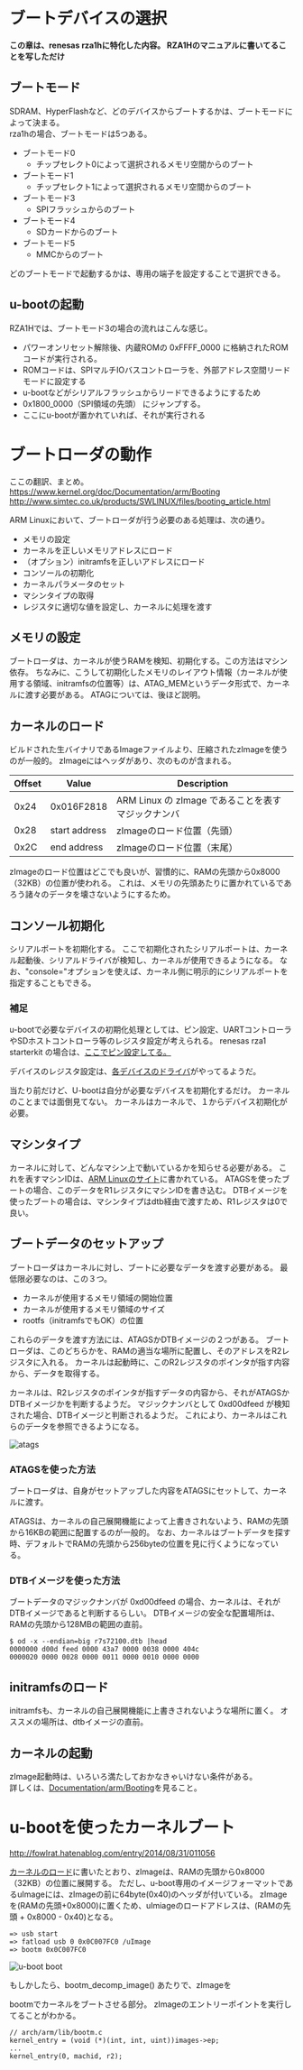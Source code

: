 # ブートデバイスの選択
**この章は、renesas rza1hに特化した内容。
RZA1Hのマニュアルに書いてることを写しただけ**

## ブートモード

SDRAM、HyperFlashなど、どのデバイスからブートするかは、ブートモードによって決まる。  
rza1hの場合、ブートモードは5つある。
* ブートモード0
  * チップセレクト0によって選択されるメモリ空間からのブート
* ブートモード1
  * チップセレクト1によって選択されるメモリ空間からのブート
* ブートモード3
  * SPIフラッシュからのブート
* ブートモード4
  * SDカードからのブート
* ブートモード5
  * MMCからのブート
  
どのブートモードで起動するかは、専用の端子を設定することで選択できる。

## u-bootの起動
RZA1Hでは、ブートモード3の場合の流れはこんな感じ。

* パワーオンリセット解除後、内蔵ROMの 0xFFFF_0000 に格納されたROMコードが実行される。
* ROMコードは、SPIマルチIOバスコントローラを、外部アドレス空間リードモードに設定する
 * u-bootなどがシリアルフラッシュからリードできるようにするため
* 0x1800_0000（SPI領域の先頭） にジャンプする。
 * ここにu-bootが置かれていれば、それが実行される


# ブートローダの動作
ここの翻訳、まとめ。  
https://www.kernel.org/doc/Documentation/arm/Booting  
http://www.simtec.co.uk/products/SWLINUX/files/booting_article.html  

ARM Linuxにおいて、ブートローダが行う必要のある処理は、次の通り。
* メモリの設定
* カーネルを正しいメモリアドレスにロード
* （オプション）initramfsを正しいアドレスにロード
* コンソールの初期化
* カーネルパラメータのセット
* マシンタイプの取得
* レジスタに適切な値を設定し、カーネルに処理を渡す

## メモリの設定
ブートローダは、カーネルが使うRAMを検知、初期化する。この方法はマシン依存。
ちなみに、こうして初期化したメモリのレイアウト情報（カーネルが使用する領域、initramfsの位置等）は、ATAG_MEMというデータ形式で、カーネルに渡す必要がある。
ATAGについては、後ほど説明。

## カーネルのロード
ビルドされた生バイナリであるImageファイルより、圧縮されたzImageを使うのが一般的。
zImageにはヘッダがあり、次のものが含まれる。  

| Offset | Value | Description |
| ---- | ---- | ---- |
| 0x24 | 0x016F2818 | ARM Linux の zImage であることを表すマジックナンバ |
| 0x28 | start address | zImageのロード位置（先頭） |
| 0x2C | end address | zImageのロード位置（末尾） |

zImageのロード位置はどこでも良いが、習慣的に、RAMの先頭から0x8000（32KB）の位置が使われる。
これは、メモリの先頭あたりに置かれているであろう諸々のデータを壊さないようにするため。

## コンソール初期化
シリアルポートを初期化する。
ここで初期化されたシリアルポートは、カーネル起動後、シリアルドライバが検知し、カーネルが使用できるようになる。
なお、"console="オプションを使えば、カーネル側に明示的にシリアルポートを指定することもできる。

### 補足
u-bootで必要なデバイスの初期化処理としては、ピン設定、UARTコントローラやSDホストコントローラ等のレジスタ設定が考えられる。
renesas rza1 starterkit の場合は、[ここでピン設定してる。](https://github.com/renesas-rz/rza_u-boot-2015.01/blob/4c0392eef0e602768b279d7bd256ae8229476cfc/board/renesas/rskrza1/rskrza1.c#L208)

デバイスのレジスタ設定は、[各デバイスのドライバ](https://github.com/renesas-rz/rza_u-boot-2015.01/tree/2015.01-rskrza1/drivers)がやってるようだ。  

当たり前だけど、U-bootは自分が必要なデバイスを初期化するだけ。
カーネルのことまでは面倒見てない。
カーネルはカーネルで、１からデバイス初期化が必要。

## マシンタイプ
カーネルに対して、どんなマシン上で動いているかを知らせる必要がある。
これを表すマシンIDは、[ARM Linuxのサイト](http://www.arm.linux.org.uk/developer/machines/)に書かれている。
ATAGSを使ったブートの場合、このデータをR1レジスタにマシンIDを書き込む。
DTBイメージを使ったブートの場合は、マシンタイプはdtb経由で渡すため、R1レジスタは0で良い。

## ブートデータのセットアップ
ブートローダはカーネルに対し、ブートに必要なデータを渡す必要がある。
最低限必要なのは、この３つ。
* カーネルが使用するメモリ領域の開始位置
* カーネルが使用するメモリ領域のサイズ
* rootfs（initramfsでもOK）の位置

これらのデータを渡す方法には、ATAGSかDTBイメージの２つがある。
ブートローダは、このどちらかを、RAMの適当な場所に配置し、そのアドレスをR2レジスタに入れる。
カーネルは起動時に、このR2レジスタのポインタが指す内容から、データを取得する。

カーネルは、R2レジスタのポインタが指すデータの内容から、それがATAGSかDTBイメージかを判断するようだ。
マジックナンバとして 0xd00dfeed が検知された場合、DTBイメージと判断されるようだ。
これにより、カーネルはこれらのデータを参照できるようになる。

![atags](https://github.com/mozomozo101/kernel_docs/blob/master/images/IMG_1141.jpg)

### ATAGSを使った方法
ブートローダは、自身がセットアップした内容をATAGSにセットして、カーネルに渡す。

ATAGSは、カーネルの自己展開機能によって上書きされないよう、RAMの先頭から16KBの範囲に配置するのが一般的。
なお、カーネルはブートデータを探す時、デフォルトでRAMの先頭から256byteの位置を見に行くようになっている。


### DTBイメージを使った方法
ブートデータのマジックナンバが 0xd00dfeed の場合、カーネルは、それがDTBイメージであると判断するらしい。
DTBイメージの安全な配置場所は、RAMの先頭から128MBの範囲の直前。

```
$ od -x --endian=big r7s72100.dtb |head
0000000 d00d feed 0000 43a7 0000 0038 0000 404c
0000020 0000 0028 0000 0011 0000 0010 0000 0000
```

## initramfsのロード
initramfsも、カーネルの自己展開機能に上書きされないような場所に置く。
オススメの場所は、dtbイメージの直前。

## カーネルの起動
zImage起動時は、いろいろ満たしておかなきゃいけない条件がある。  
詳しくは、[Documentation/arm/Booting](https://www.kernel.org/doc/Documentation/arm/Booting)を見ること。



# u-bootを使ったカーネルブート
http://fowlrat.hatenablog.com/entry/2014/08/31/011056

[カーネルのロード](#カーネルのロード)に書いたとおり、zImageは、RAMの先頭から0x8000（32KB）の位置に展開する。
ただし、u-boot専用のイメージフォーマットであるuImageには、zImageの前に64byte(0x40)のヘッダが付いている。
zImageを(RAMの先頭+0x8000)に置くため、uImiageのロードアドレスは、(RAMの先頭 + 0x8000 - 0x40)となる。

```
=> usb start
=> fatload usb 0 0x0C007FC0 /uImage
=> bootm 0x0C007FC0
```
![u-boot boot](https://github.com/mozomozo101/tech_memo/blob/master/images/IMG_1142.jpg)

もしかしたら、bootm_decomp_image() あたりで、zImageを

bootmでカーネルをブートさせる部分。
zImageのエントリーポイントを実行してることがわかる。
```
// arch/arm/lib/bootm.c
kernel_entry = (void (*)(int, int, uint))images->ep;
...
kernel_entry(0, machid, r2);
```

